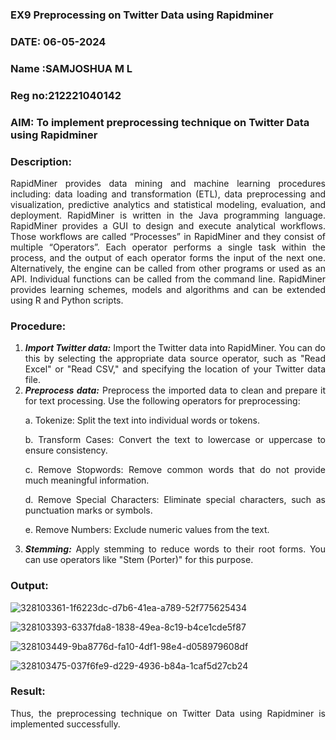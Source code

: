 ### EX9 Preprocessing on Twitter Data using Rapidminer
### DATE: 06-05-2024
### Name :SAMJOSHUA M L
### Reg no:212221040142
### AIM: To implement preprocessing technique on Twitter Data using Rapidminer
### Description: 
<div align = "justify">
RapidMiner provides data mining and machine learning procedures including: data loading and transformation (ETL), data preprocessing and visualization, 
predictive analytics and statistical modeling, evaluation, and deployment. RapidMiner is written in the Java programming language. 
RapidMiner provides a GUI to design and execute analytical workflows. Those workflows are called “Processes” in RapidMiner and they consist of multiple “Operators”. 
Each operator performs a single task within the process, and the output of each operator forms the input of the next one. Alternatively, the engine can be called from 
other programs or used as an API. Individual functions can be called from the command line. 
RapidMiner provides learning schemes, models and algorithms and can be extended using R and Python scripts.

### Procedure:
1) ***Import Twitter data:*** Import the Twitter data into RapidMiner. You can do this by selecting the appropriate
data source operator, such as "Read Excel" or "Read CSV," and specifying the location of your Twitter data
file.
2) ***Preprocess data:*** Preprocess the imported data to clean and prepare it for text processing. Use the following
operators for preprocessing:
    <p>a. Tokenize: Split the text into individual words or tokens.
    <p>b. Transform Cases: Convert the text to lowercase or uppercase to ensure consistency.
    <p>c. Remove Stopwords: Remove common words that do not provide much meaningful information.
    <p>d. Remove Special Characters: Eliminate special characters, such as punctuation marks or symbols.
    <p>e. Remove Numbers: Exclude numeric values from the text.
3) ***Stemming:*** Apply stemming to reduce words to their root forms. You can use operators like "Stem (Porter)"
for this purpose.


### Output:

![328103361-1f6223dc-d7b6-41ea-a789-52f775625434](https://github.com/AdhithiyanK/WDM_EXP9/assets/121029258/e2926002-61c5-4246-8377-6108de825321)

![328103393-6337fda8-1838-49ea-8c19-b4ce1cde5f87](https://github.com/AdhithiyanK/WDM_EXP9/assets/121029258/4a8c85b0-e6e6-4f28-91a6-c4a67c658ed4)

![328103449-9ba8776d-fa10-4df1-98e4-d058979608df](https://github.com/AdhithiyanK/WDM_EXP9/assets/121029258/5a52ebf1-f74e-4539-8589-b4d491e4e671)

![328103475-037f6fe9-d229-4936-b84a-1caf5d27cb24](https://github.com/AdhithiyanK/WDM_EXP9/assets/121029258/d5a2d1d7-9997-4eff-9f5e-8ca51c60027d)

### Result:
Thus, the preprocessing technique on Twitter Data using Rapidminer is implemented successfully.
